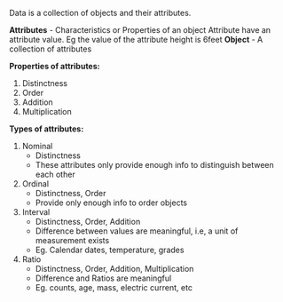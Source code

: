 Data is a collection of objects and their attributes.

**Attributes** - Characteristics or Properties of an object
Attribute have an attribute value. Eg the value of the attribute height is 6feet
**Object** -  A collection of attributes

**Properties of attributes:**
1. Distinctness
2. Order
3. Addition
4. Multiplication

**Types of attributes:**
1. Nominal 
	- Distinctness
	- These attributes only provide enough info to distinguish between each other
2. Ordinal
	- Distinctness, Order
	- Provide only enough info to order objects
3. Interval
	- Distinctness, Order, Addition
	- Difference between values are meaningful, i.e, a unit of measurement exists
	- Eg. Calendar dates, temperature, grades
4. Ratio
	- Distinctness, Order, Addition, Multiplication
	- Difference and Ratios are meaningful
	- Eg. counts, age, mass, electric current, etc

